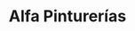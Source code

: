 ---
title: "Alfa Pinturerías"
url: /ciudad-autonoma-de-buenos-aires/alfa-pinturerias/
shop: pintura
---